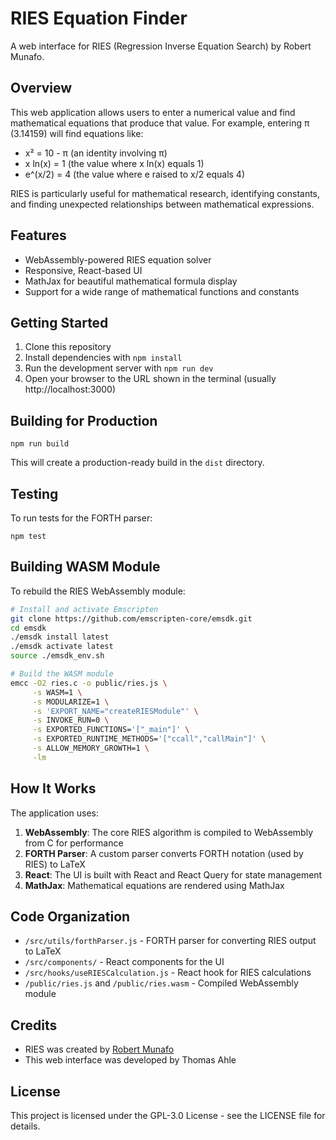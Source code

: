 # RIES Equation Finder

A web interface for RIES (Regression Inverse Equation Search) by Robert Munafo.

## Overview

This web application allows users to enter a numerical value and find mathematical equations that produce that value. For example, entering π (3.14159) will find equations like:

- x² = 10 - π (an identity involving π)
- x ln(x) = 1 (the value where x ln(x) equals 1)
- e^(x/2) = 4 (the value where e raised to x/2 equals 4)

RIES is particularly useful for mathematical research, identifying constants, and finding unexpected relationships between mathematical expressions.

## Features

- WebAssembly-powered RIES equation solver
- Responsive, React-based UI
- MathJax for beautiful mathematical formula display
- Support for a wide range of mathematical functions and constants

## Getting Started

1. Clone this repository
2. Install dependencies with `npm install`
3. Run the development server with `npm run dev`
4. Open your browser to the URL shown in the terminal (usually http://localhost:3000)

## Building for Production

```
npm run build
```

This will create a production-ready build in the `dist` directory.

## Testing

To run tests for the FORTH parser:

```
npm test
```

## Building WASM Module

To rebuild the RIES WebAssembly module:

```bash
# Install and activate Emscripten
git clone https://github.com/emscripten-core/emsdk.git
cd emsdk
./emsdk install latest
./emsdk activate latest
source ./emsdk_env.sh

# Build the WASM module
emcc -O2 ries.c -o public/ries.js \
     -s WASM=1 \
     -s MODULARIZE=1 \
     -s 'EXPORT_NAME="createRIESModule"' \
     -s INVOKE_RUN=0 \
     -s EXPORTED_FUNCTIONS='["_main"]' \
     -s EXPORTED_RUNTIME_METHODS='["ccall","callMain"]' \
     -s ALLOW_MEMORY_GROWTH=1 \
     -lm
```

## How It Works

The application uses:

1. **WebAssembly**: The core RIES algorithm is compiled to WebAssembly from C for performance
2. **FORTH Parser**: A custom parser converts FORTH notation (used by RIES) to LaTeX
3. **React**: The UI is built with React and React Query for state management
4. **MathJax**: Mathematical equations are rendered using MathJax

## Code Organization

- `/src/utils/forthParser.js` - FORTH parser for converting RIES output to LaTeX
- `/src/components/` - React components for the UI
- `/src/hooks/useRIESCalculation.js` - React hook for RIES calculations
- `/public/ries.js` and `/public/ries.wasm` - Compiled WebAssembly module

## Credits

- RIES was created by [Robert Munafo](https://mrob.com/pub/ries/index.html)
- This web interface was developed by Thomas Ahle

## License

This project is licensed under the GPL-3.0 License - see the LICENSE file for details.